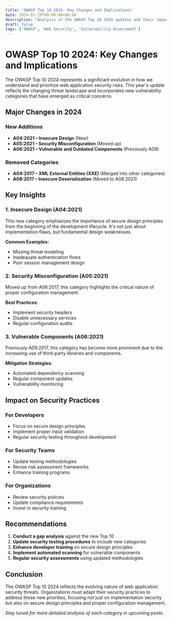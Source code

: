```yaml
---
title: 'OWASP Top 10 2024: Key Changes and Implications'
date: 2024-01-20T00:00:00+00:00
description: "Analysis of the OWASP Top 10 2024 updates and their impact on web application security practices."
draft: false
tags: ['OWASP', 'Web Security', 'Vulnerability Assessment']
---
```


# OWASP Top 10 2024: Key Changes and Implications

The OWASP Top 10 2024 represents a significant evolution in how we understand and prioritize web application security risks. This year's update reflects the changing threat landscape and incorporates new vulnerability categories that have emerged as critical concerns.

## Major Changes in 2024

### New Additions
- **A04:2021 – Insecure Design** (New)
- **A05:2021 – Security Misconfiguration** (Moved up)
- **A06:2021 – Vulnerable and Outdated Components** (Previously A09)

### Removed Categories
- **A04:2017 – XML External Entities (XXE)** (Merged into other categories)
- **A08:2017 – Insecure Deserialization** (Moved to A08:2021)

## Key Insights

### 1. Insecure Design (A04:2021)
This new category emphasizes the importance of secure design principles from the beginning of the development lifecycle. It's not just about implementation flaws, but fundamental design weaknesses.

**Common Examples:**
- Missing threat modeling
- Inadequate authentication flows
- Poor session management design

### 2. Security Misconfiguration (A05:2021)
Moved up from A06:2017, this category highlights the critical nature of proper configuration management.

**Best Practices:**
- Implement security headers
- Disable unnecessary services
- Regular configuration audits

### 3. Vulnerable Components (A06:2021)
Previously A09:2017, this category has become more prominent due to the increasing use of third-party libraries and components.

**Mitigation Strategies:**
- Automated dependency scanning
- Regular component updates
- Vulnerability monitoring

## Impact on Security Practices

### For Developers
- Focus on secure design principles
- Implement proper input validation
- Regular security testing throughout development

### For Security Teams
- Update testing methodologies
- Revise risk assessment frameworks
- Enhance training programs

### For Organizations
- Review security policies
- Update compliance requirements
- Invest in security training

## Recommendations

1. **Conduct a gap analysis** against the new Top 10
2. **Update security testing procedures** to include new categories
3. **Enhance developer training** on secure design principles
4. **Implement automated scanning** for vulnerable components
5. **Regular security assessments** using updated methodologies

## Conclusion

The OWASP Top 10 2024 reflects the evolving nature of web application security threats. Organizations must adapt their security practices to address these new priorities, focusing not just on implementation security but also on secure design principles and proper configuration management.

*Stay tuned for more detailed analysis of each category in upcoming posts.*
